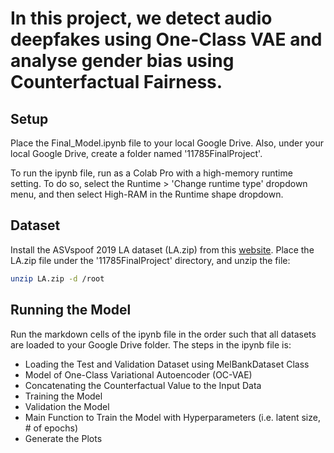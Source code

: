 # In this project, we detect audio deepfakes using One-Class VAE and analyse gender bias using Counterfactual Fairness.

## Setup
Place the Final_Model.ipynb file to your local Google Drive. Also, under your local Google Drive, create a folder named '11785FinalProject'.

To run the ipynb file, run as a Colab Pro with a high-memory runtime setting. To do so, select the Runtime > 'Change runtime type' dropdown menu, and then select High-RAM in the Runtime shape dropdown. 

## Dataset 
Install the ASVspoof 2019 LA dataset (LA.zip) from this [website](https://datashare.ed.ac.uk/handle/10283/3336). Place the LA.zip file under the '11785FinalProject' directory, and unzip the file:

```bash
unzip LA.zip -d /root
```
## Running the Model
Run the markdown cells of the ipynb file in the order such that all datasets are loaded to your Google Drive folder. The steps in the ipynb file is:
- Loading the Test and Validation Dataset using MelBankDataset Class
- Model of One-Class Variational Autoencoder (OC-VAE)
- Concatenating the Counterfactual Value to the Input Data 
- Training the Model
- Validation the Model
- Main Function to Train the Model with Hyperparameters (i.e. latent size, # of epochs)
- Generate the Plots
